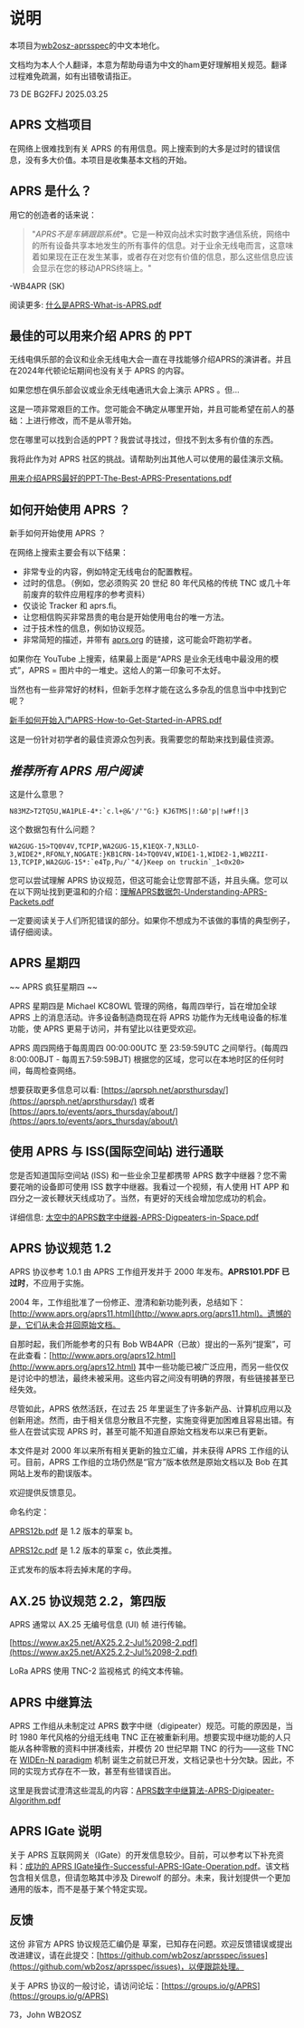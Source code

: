 # 说明 #

本项目为[wb2osz-aprsspec](https://github.com/wb2osz/aprsspec/)的中文本地化。

文档均为本人个人翻译，本意为帮助母语为中文的ham更好理解相关规范。翻译过程难免疏漏，如有出错敬请指正。

73 DE BG2FFJ 2025.03.25

## APRS 文档项目 ##

在网络上很难找到有关 APRS 的有用信息。网上搜索到的大多是过时的错误信息，没有多大价值。本项目是收集基本文档的开始。

## APRS 是什么？ ##

用它的创造者的话来说：

> "*APRS不是车辆跟踪系统**。它是一种双向战术实时数字通信系统，网络中的所有设备共享本地发生的所有事件的信息。对于业余无线电而言，这意味着如果现在正在发生某事，或者存在对您有价值的信息，那么这些信息应该会显示在您的移动APRS终端上。"

 -WB4APR (SK)

阅读更多:  [什么是APRS-What-is-APRS.pdf](https://github.com/lingluoluo/aprsspec-chinese/raw/main/什么是APRS-What-is-APRS.pdf)

## 最佳的可以用来介绍 APRS 的 PPT ##

无线电俱乐部的会议和业余无线电大会一直在寻找能够介绍APRS的演讲者。并且在2024年代顿论坛期间也没有关于 APRS 的内容。

如果您想在俱乐部会议或业余无线电通讯大会上演示 APRS 。但...

这是一项非常艰巨的工作。您可能会不确定从哪里开始，并且可能希望在前人的基础：上进行修改，而不是从零开始。

您在哪里可以找到合适的PPT？我尝试寻找过，但找不到太多有价值的东西。

我将此作为对 APRS 社区的挑战。请帮助列出其他人可以使用的最佳演示文稿。

[用来介绍APRS最好的PPT-The-Best-APRS-Presentations.pdf](https://github.com/lingluoluo/aprsspec-chinese/raw/main/用来介绍APRS最好的PPT-The-Best-APRS-Presentations.pdf)

## 如何开始使用 APRS ？ ##

新手如何开始使用 APRS ？

在网络上搜索主要会有以下结果：

- 非常专业的内容，例如特定无线电台的配置教程。
- 过时的信息。（例如，您必须购买 20 世纪 80 年代风格的传统 TNC 或几十年前废弃的软件应用程序的参考资料）
- 仅谈论 Tracker 和 aprs.fi。
- 让您相信购买非常昂贵的电台是开始使用电台的唯一方法。
- 过于技术性的信息，例如协议规范。
- 非常简短的描述，并带有 [aprs.org](http://www.aprs.org/) 的链接，这可能会吓跑初学者。

如果你在 YouTube 上搜索，结果最上面是“APRS 是业余无线电中最没用的模式”，APRS = 图片中的一堆史。这给人的第一印象可不太好。

当然也有一些非常好的材料，但新手怎样才能在这么多杂乱的信息当中中找到它呢？

[新手如何开始入门APRS-How-to-Get-Started-in-APRS.pdf](https://github.com/lingluoluo/aprsspec-chinese/raw/main/新手如何开始入门APRS-How-to-Get-Started-in-APRS.pdf)

这是一份针对初学者的最佳资源众包列表。我需要您的帮助来找到最佳资源。

## ***推荐所有 APRS 用户阅读*** ##

这是什么意思？

    N83MZ>T2TQ5U,WA1PLE-4*:`c.l+@&'/'"G:} KJ6TMS|!:&0'p|!w#f!|3

这个数据包有什么问题？

    WA2GUG-15>TQ0V4V,TCPIP,WA2GUG-15,K1EQX-7,N3LLO-3,WIDE2*,RFONLY,NOGATE:}KB1CRN-14>TQ0V4V,WIDE1-1,WIDE2-1,WB2ZII-13,TCPIP,WA2GUG-15*:`e4Tp,Pu/`"4/}Keep on truckin`_1<0x20>

您可以尝试理解 APRS 协议规范，但这可能会让您胃部不适，并且头痛。您可以在以下网址找到更温和的介绍：[理解APRS数据包-Understanding-APRS-Packets.pdf](https://github.com/lingluoluo/aprsspec-chinese/raw/main/理解APRS数据包-Understanding-APRS-Packets.pdf)

一定要阅读关于人们所犯错误的部分。如果你不想成为不该做的事情的典型例子，请仔细阅读。

## APRS 星期四 ##

~~ APRS 疯狂星期四 ~~

APRS 星期四是 Michael KC8OWL 管理的网络，每周四举行，旨在增加全球 APRS 上的消息活动。许多设备制造商现在将 APRS 功能作为无线电设备的标准功能，使 APRS 更易于访问，并有望比以往更受欢迎。

APRS 周四网络于每周周四 00:00:00UTC 至 23:59:59UTC 之间举行。(每周四 8:00:00BJT - 每周五7:59:59BJT)
根据您的区域，您可以在本地时区的任何时间，每周检查网络。

想要获取更多信息可以看:  [https://aprsph.net/aprsthursday/](https://aprsph.net/aprsthursday/)   或者    [https://aprs.to/events/aprs_thursday/about/](https://aprs.to/events/aprs_thursday/about/)

## 使用 APRS 与 ISS(国际空间站) 进行通联 ##

您是否知道国际空间站 (ISS) 和一些业余卫星都携带 APRS 数字中继器？您不需要花哨的设备即可使用 ISS 数字中继器。我看过一个视频，有人使用 HT APP 和四分之一波长鞭状天线成功了。当然，有更好的天线会增加您成功的机会。

详细信息:  [太空中的APRS数字中继器-APRS-Digpeaters-in-Space.pdf](https://github.com/lingluoluo/aprsspec-chinese/raw/main/太空中的APRS数字中继器-APRS-Digpeaters-in-Space.pdf)

## APRS 协议规范 1.2 ##

APRS 协议参考 1.0.1 由 APRS 工作组开发并于 2000 年发布。**APRS101.PDF 已过时**，不应用于实施。

2004 年，工作组批准了一份修正、澄清和新功能列表，总结如下：[http://www.aprs.org/aprs11.html](http://www.aprs.org/aprs11.html)。遗憾的是，它们从未合并回原始文档。

自那时起，我们所能参考的只有 Bob WB4APR（已故）提出的一系列“提案”，可在此查看：[http://www.aprs.org/aprs12.html](http://www.aprs.org/aprs12.html)
其中一些功能已被广泛应用，而另一些仅仅是讨论中的想法，最终未被采用。这些内容之间没有明确的界限，有些链接甚至已经失效。

尽管如此，APRS 依然活跃，在过去 25 年里诞生了许多新产品、计算机应用以及创新用途。然而，由于相关信息分散且不完整，实施变得更加困难且容易出错。有些人在尝试实现 APRS 时，甚至可能不知道自原始文档发布以来已有更新。

本文件是对 2000 年以来所有相关更新的独立汇编，并未获得 APRS 工作组的认可。目前，APRS 工作组的立场仍然是“官方”版本依然是原始文档以及 Bob 在其网站上发布的勘误版本。

欢迎提供反馈意见。

命名约定：

[APRS12b.pdf](https://github.com/lingluoluo/aprsspec-chinese/raw/main/APRS12b.pdf) 是 1.2 版本的草案 b。

[APRS12c.pdf](https://github.com/lingluoluo/aprsspec-chinese/raw/main/APRS12c.pdf) 是 1.2 版本的草案 c，依此类推。

正式发布的版本将去掉末尾的字母。

## AX.25 协议规范 2.2，第四版 ##

APRS 通常以 AX.25 无编号信息 (UI) 帧 进行传输。

[https://www.ax25.net/AX25.2.2-Jul%2098-2.pdf](https://www.ax25.net/AX25.2.2-Jul%2098-2.pdf)

LoRa APRS 使用 TNC-2 监视格式 的纯文本传输。

## APRS 中继算法 ##

APRS 工作组从未制定过 APRS 数字中继（digipeater）规范。可能的原因是，当时 1980 年代风格的分组无线电 TNC 正在被重新利用。想要实现中继功能的人只能从各种零散的资料中拼凑线索，并模仿 20 世纪早期 TNC 的行为——这些 TNC 在 [WIDEn-N paradigm](http://www.aprs.org/fix14439.html) 机制 诞生之前就已开发，文档记录也十分欠缺。因此，不同的实现方式存在不一致，甚至有些错误百出。

这里是我尝试澄清这些混乱的内容：[APRS数字中继算法-APRS-Digipeater-Algorithm.pdf](https://github.com/lingluoluo/aprsspec-chinese/raw/main/APRS数字中继算法-APRS-Digipeater-Algorithm.pdf)

## APRS IGate 说明 ##

关于 APRS 互联网网关（IGate）的开发信息较少。目前，可以参考以下补充资料：[成功的 APRS IGate操作-Successful-APRS-IGate-Operation.pdf](https://github.com/lingluoluo/aprsspec-chinese/raw/main/成功的-APRS-IGate操作-Successful-APRS-IGate-Operation.pdf)。该文档包含相关信息，但请忽略其中涉及 Direwolf 的部分。未来，我计划提供一个更加通用的版本，而不是基于某个特定实现。

## 反馈 ##

这份 非官方 APRS 协议规范汇编仍是 草案，已知存在问题。欢迎反馈错误或提出改进建议，请在此提交：[https://github.com/wb2osz/aprsspec/issues](https://github.com/wb2osz/aprsspec/issues)，以便跟踪处理。

关于 APRS 协议的一般讨论，请访问论坛：[https://groups.io/g/APRS](https://groups.io/g/APRS)

73，John WB2OSZ
